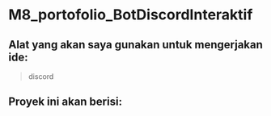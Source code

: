 # M8_portofolio_BotDiscordInteraktif
## Alat yang akan saya gunakan untuk mengerjakan ide:
> discord

## Proyek ini akan berisi:
> 
